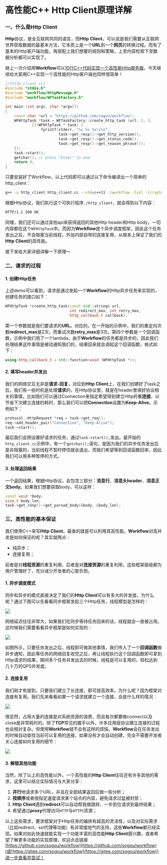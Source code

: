 # 高性能C++ Http Client原理详解

### 一、什么是Http Client

**Http**协议，是全互联网共同的语言，而**Http Client**，可以说是我们需要从互联网世界获取数据的最基本方法，它本质上是一个**URL**到一个**网页**的转换过程。而有了基本的Http客户端功能，再搭配上我们想要的规则和策略，上至内容检索下至数据分析都可以实现了。

继上一次介绍用**Workflow**可以[10行C++代码实现一个高性能Http服务器](https://xie.infoq.cn/article/0857c56574f5a40dd67de887e)，今天继续给大家用C++实现一个高性能的Http客户端也同样很简单！

```cpp
//[http_client.cc]
#include "stdio.h"
#include "workflow/HttpMessage.h"
#include "workflow/WFTaskFactory.h"

int main (int argc, char *argv[])
{
    const char *url = "https://github.com/sogou/workflow";
    WFHttpTask *task = WFTaskFactory::create_http_task (url, 2, 3,
            [](WFHttpTask * task) { 
                fprintf(stderr, "%s %s %s\r\n",
                        task->get_resp()->get_http_version(),
                        task->get_resp()->get_status_code(),
                        task->get_resp()->get_reason_phrase());
    });
    task->start();
    getchar(); // press "Enter" to end.
    return 0;
}
```
只要安装好了Workflow，以上代码即可以通过以下命令编译出一个简单的http_client：
```sh
g++ -o http_client http_client.cc --std=c++11 -lworkflow -lssl -lcrypto -lpthread
```
根据Http协议，我们执行这个可执行程序``./http_client``，就会得到以下内容：
```sh
HTTP/1.1 200 OK
```
同理，我们还可以通过其他api来获得返回的其他Http header和Http body，一切内容都在这个``WFHttpTask``中。而因为**Workflow**是个异步调度框架，因此这个任务发出之后，不会阻塞当前线程，外加内部自带的连接复用，从根本上保证了我们的**Http Client**的高性能。

接下来给大家详细讲解一下原理～

### 二、请求的过程

#### 1. 创建Http任务

上述demo可以看到，请求是通过发起一个**Workflow**的Http异步任务来实现的，创建任务的接口如下：
```cpp
WFHttpTask *create_http_task(const std::string& url,
                             int redirect_max, int retry_max,
                             http_callback_t callback);
```
第一个参数就是我们要请求的**URL**。对应的，在一开始的示例中，我们的重定向次数**redirect_max**是2次，而重试次数**retry_max**是3次。第四个参数是一个回调函数，示例中我们用了一个lambda，由于**Workflow**的任务都是异步的，因此我们处理结果这件事情是被动通知我们的，结果回来就会调起这个回调函数，格式如下：
```cpp
using http_callback_t = std::function<void (WFHttpTask *)>;
```

#### 2. 填写header并发出

我们的网络交互无非是**请求-回复**，对应到**Http Client**上，在我们创建好了task之后，我们有一些时机是处理**请求**的，在Http协议里，就是在header里填好协议相关的事情，比如我们可以通过Connection来指定希望得到建立Http的**长连接**，以节省下次建立连接的耗时，那么我们可以把**Connection**设置为**Keep-Alive**。示例如下：
```cpp
protocol::HttpRequest *req = task->get_req();
req->add_header_pair("Connection", "Keep-Alive");
task->start();
```
最后我们会把设置好请求的任务，通过``task->start();``发出。最开始的``http_client.cc``示例中，有一个``getchar();``语句，是因为我们的异步任务发出后是非阻塞的，当前线程不暂时停住就会退出，而我们希望等到回调函数回来，因此我们可以用多种暂停的方式。

#### 3. 处理返回结果

一个返回结果，根据Http协议，会包含三部分：**消息行**、**消息头header**、**消息正文body**。如果我们想要获取body，可以这样：
```cpp
const void *body;
size_t body_len;
task->get_resp()->get_parsed_body(&body, &body_len); 
```

### 三、高性能的基本保证

我们使用C++来写**Http Client**，最香的就是可以利用其高性能。**Workflow**对高并发是如何保证的呢？其实就两点：
- 纯异步；
- 连接复用；

前者是对**线程资源**的重复利用、后者是对**连接资源**的重复利用，这些框架层级都为用户管理好了，充分减少开发者的心智负担。

#### 1. 异步调度模式
同步和异步的模式直接决定了我们的**Http Client**可以有多大的并发度。为什么呢？通过下图可以先看看同步框架发起三个Http任务，线程模型是怎样的：

<img src="https://raw.githubusercontent.com/wiki/holmes1412/holmes1412/spider-sync-threads-model.png">

网络延迟往往非常大，如果我们在同步等待任务回来的话，线程就会一直被占用。这时候我们需要看看异步框架是如何实现的：

<img src="https://raw.githubusercontent.com/wiki/holmes1412/holmes1412/spider-async-thread-model.png">

如图所示，只要任务发出之后，线程即可做其他事情，我们传入了一个**回调函数**做异步通知，因此等任务的网络回复收完之后，再让线程执行这个回调函数即可拿到Http请求的结果，期间多个任务并发出去的时候，线程是可以复用的，轻松达到几十万的QPS并发度。

#### 2. 连接复用

我们刚才有提到，只要我们建立了长连接，即可提高效率。为什么呢？因为框架对连接有复用。我们先来看看如果一个请求就建立一个连接，会是什么样的情况：

<img src="https://raw.githubusercontent.com/wiki/holmes1412/holmes1412/spider-traditional-connection-model.png">

很显然，占用大量的连接是对系统资源的浪费，而且每次都要做connect以及close是非常耗时的，除了**TCP**常见的握手以外，许多应用层协议建立连接的过程也会相对复杂。但使用**Workflow**就不会有这样的烦恼，**Workflow**会在任务发出的时候自动查找当前可以复用的连接，如果没有才会自动创建，完全不需要开发者关心连接如何复用的细节：

<img src="https://raw.githubusercontent.com/wiki/holmes1412/holmes1412/spider-reuse-connection-model.png">

#### 3. 解锁其他功能

当然，除了以上的高性能以外，一个高性能的**Http Client**往往还有许多其他的需求，这里可以结合实际情况与大家分享：
1. **并行**地请求多个URL，并且在全部结果返回后做一些分析；
2. **按顺序**或者按指定速度请求某个站点的内容，避免请求过猛被封禁；
3. **Http Client**遇到**redirect**可以自动帮我做跳转，一步到位请求到最终结果；
4. 希望通过**proxy**代理访问``HTTP``与``HTTPS``资源；

以上这些需求，要求框架对于Http任务的编排有超高的灵活性，以及对实际需求（比如redirect、ssl代理等功能）有非常接地气的支持，这些**Workflow**都已经实现。如果对如此快速就能实现一个功能丰富的高性能**Http Client**感兴趣，或者希望了解更多功能的实现原理，欢迎点击链接[https://github.com/sogou/workflow](https://github.com/sogou/workflow)(或[https://gitee.com/sogou/workflow](https://gitee.com/sogou/workflow))进一步查看并尝试！

